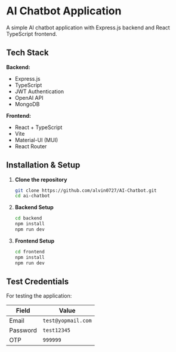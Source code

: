 # AI Chatbot Application

A simple AI chatbot application with Express.js backend and React TypeScript frontend.

## Tech Stack

**Backend:**
- Express.js
- TypeScript
- JWT Authentication
- OpenAI API
- MongoDB

**Frontend:**
- React + TypeScript
- Vite
- Material-UI (MUI)
- React Router

## Installation & Setup

1. **Clone the repository**
   ```bash
   git clone https://github.com/alvin0727/AI-Chatbot.git
   cd ai-chatbot
   ```

2. **Backend Setup**
   ```bash
   cd backend
   npm install
   npm run dev
   ```

3. **Frontend Setup**
   ```bash
   cd frontend
   npm install
   npm run dev
   ```

## Test Credentials

For testing the application:

| Field | Value |
|-------|--------|
| Email | `test@yopmail.com` |
| Password | `test12345` |
| OTP | `999999` |